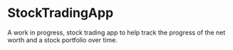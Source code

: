 # StockTradingApp

A work in progress, stock trading app to help track the progress of the net worth and a stock portfolio over time.
